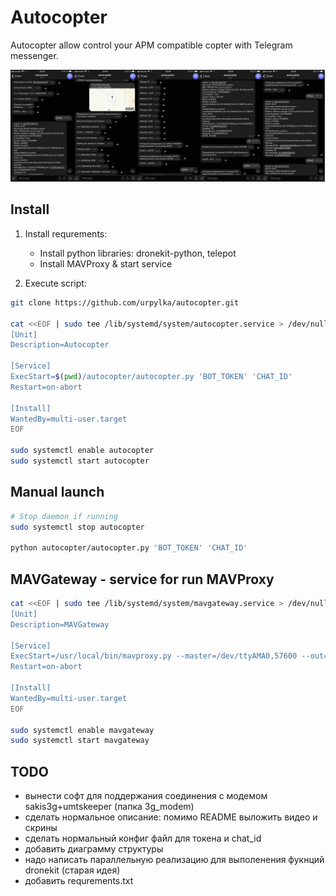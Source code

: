 # Autocopter

Autocopter allow control your APM compatible copter with Telegram messenger.

![](telegram.jpg)

## Install

1. Install requrements:
    * Install python libraries: dronekit-python, telepot
    * Install MAVProxy & start service

2. Execute script:
```bash
git clone https://github.com/urpylka/autocopter.git

cat <<EOF | sudo tee /lib/systemd/system/autocopter.service > /dev/null
[Unit]
Description=Autocopter

[Service]
ExecStart=$(pwd)/autocopter/autocopter.py 'BOT_TOKEN' 'CHAT_ID'
Restart=on-abort

[Install]
WantedBy=multi-user.target
EOF

sudo systemctl enable autocopter
sudo systemctl start autocopter
```
## Manual launch
```bash
# Stop daemon if running
sudo systemctl stop autocopter

python autocopter/autocopter.py 'BOT_TOKEN' 'CHAT_ID'
```

## MAVGateway - service for run MAVProxy
```bash
cat <<EOF | sudo tee /lib/systemd/system/mavgateway.service > /dev/null
[Unit]
Description=MAVGateway

[Service]
ExecStart=/usr/local/bin/mavproxy.py --master=/dev/ttyAMA0,57600 --out=tcpin:0.0.0.0:5760 --out=tcpin:127.0.0.1:14600 --daemon
Restart=on-abort

[Install]
WantedBy=multi-user.target
EOF

sudo systemctl enable mavgateway
sudo systemctl start mavgateway
```

## TODO
* вынести софт для поддержания соединения с модемом sakis3g+umtskeeper (папка 3g_modem)
* сделать нормальное описание: помимо README выложить видео и скрины
* сделать нормальный конфиг файл для токена и chat_id
* добавить диаграмму структуры
* надо написать параллельную реализацию для выполенения фукнций dronekit (старая идея)
* добавить requrements.txt
